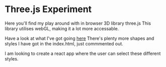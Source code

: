 # Three.js Experiment
Here you'll find my play around with in browser 3D library three.js
This library utilises webGL, making it a lot more accessable.

Have a look at what I've got going [here](https://patlim.github.io/threejs-experiment/)
There's plenty more shapes and styles I have got in the index.html, just commmented out.

I am looking to create a react app where the user can select these different styles.
